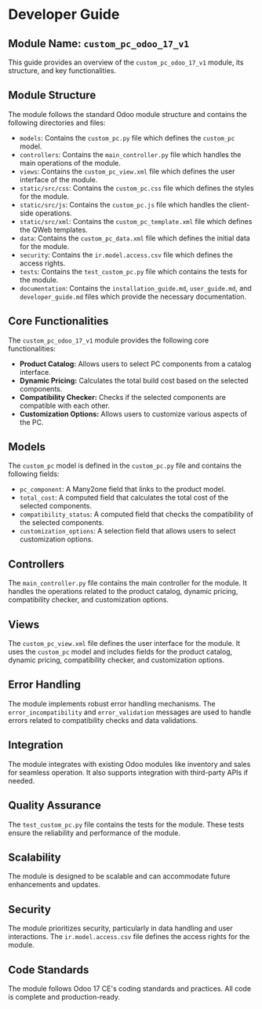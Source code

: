 # Developer Guide

## Module Name: `custom_pc_odoo_17_v1`

This guide provides an overview of the `custom_pc_odoo_17_v1` module, its structure, and key functionalities.

## Module Structure

The module follows the standard Odoo module structure and contains the following directories and files:

- `models`: Contains the `custom_pc.py` file which defines the `custom_pc` model.
- `controllers`: Contains the `main_controller.py` file which handles the main operations of the module.
- `views`: Contains the `custom_pc_view.xml` file which defines the user interface of the module.
- `static/src/css`: Contains the `custom_pc.css` file which defines the styles for the module.
- `static/src/js`: Contains the `custom_pc.js` file which handles the client-side operations.
- `static/src/xml`: Contains the `custom_pc_template.xml` file which defines the QWeb templates.
- `data`: Contains the `custom_pc_data.xml` file which defines the initial data for the module.
- `security`: Contains the `ir.model.access.csv` file which defines the access rights.
- `tests`: Contains the `test_custom_pc.py` file which contains the tests for the module.
- `documentation`: Contains the `installation_guide.md`, `user_guide.md`, and `developer_guide.md` files which provide the necessary documentation.

## Core Functionalities

The `custom_pc_odoo_17_v1` module provides the following core functionalities:

- **Product Catalog:** Allows users to select PC components from a catalog interface.
- **Dynamic Pricing:** Calculates the total build cost based on the selected components.
- **Compatibility Checker:** Checks if the selected components are compatible with each other.
- **Customization Options:** Allows users to customize various aspects of the PC.

## Models

The `custom_pc` model is defined in the `custom_pc.py` file and contains the following fields:

- `pc_component`: A Many2one field that links to the product model.
- `total_cost`: A computed field that calculates the total cost of the selected components.
- `compatibility_status`: A computed field that checks the compatibility of the selected components.
- `customization_options`: A selection field that allows users to select customization options.

## Controllers

The `main_controller.py` file contains the main controller for the module. It handles the operations related to the product catalog, dynamic pricing, compatibility checker, and customization options.

## Views

The `custom_pc_view.xml` file defines the user interface for the module. It uses the `custom_pc` model and includes fields for the product catalog, dynamic pricing, compatibility checker, and customization options.

## Error Handling

The module implements robust error handling mechanisms. The `error_incompatibility` and `error_validation` messages are used to handle errors related to compatibility checks and data validations.

## Integration

The module integrates with existing Odoo modules like inventory and sales for seamless operation. It also supports integration with third-party APIs if needed.

## Quality Assurance

The `test_custom_pc.py` file contains the tests for the module. These tests ensure the reliability and performance of the module.

## Scalability

The module is designed to be scalable and can accommodate future enhancements and updates.

## Security

The module prioritizes security, particularly in data handling and user interactions. The `ir.model.access.csv` file defines the access rights for the module.

## Code Standards

The module follows Odoo 17 CE's coding standards and practices. All code is complete and production-ready.